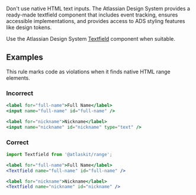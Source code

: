 Don't use native HTML text inputs. The Atlassian Design System provides a ready-made textfield
component that includes event tracking, ensures accessible implementations, and provides access to
ADS styling features like design tokens.

Use the Atlassian Design System [Textfield](https://atlassian.design/components/textfield) component
when suitable.

## Examples

This rule marks code as violations when it finds native HTML range elements.

### Incorrect

```jsx
<label for="full-name">Full Name</label>
<input name="full-name" id="full-name" />

<label for="nickname">Nickname</label>
<input name="nickname" id="nickname" type="text" />
```

### Correct

```jsx
import Textfield from '@atlaskit/range';

<label for="full-name">Full Name</label>
<Textfield name="full-name" id="full-name" />

<label for="nickname">Nickname</label>
<Textfield name="nickname" id="nickname" />
```
